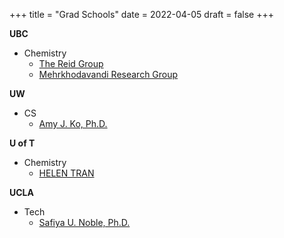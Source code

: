 +++
title = "Grad Schools"
date = 2022-04-05
draft = false
+++

__UBC__
- Chemistry   
  - [The Reid Group](https://chem-reid-2020.sites.olt.ubc.ca/publications/)
  - [Mehrkhodavandi Research Group](https://mehr.chem.ubc.ca/)

**UW**  
- CS
  - [Amy J. Ko, Ph.D.](https://faculty.washington.edu/ajko/essays)

**U of T**  
- Chemistry
  - [HELEN TRAN](https://helen-t.com/)

**UCLA**  
- Tech
  - [Safiya U. Noble, Ph.D.](https://safiyaunoble.com/)
